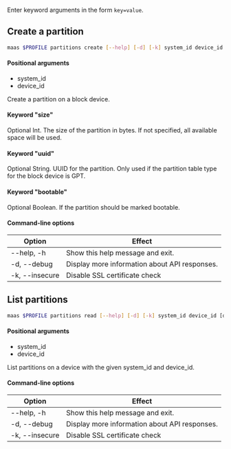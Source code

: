 Enter keyword arguments in the form `key=value`.

## Create a partition

```bash
maas $PROFILE partitions create [--help] [-d] [-k] system_id device_id [data ...]
```

#### Positional arguments
- system_id
- device_id


Create a partition on a block device.

#### Keyword "size"
Optional Int. The size of the partition in bytes. If not specified, all available space will be used.

#### Keyword "uuid"
Optional String. UUID for the partition. Only used if the partition table type for the block device is GPT.

#### Keyword "bootable"
Optional Boolean. If the partition should be marked bootable.

#### Command-line options
| Option         | Effect                                        |
|----------------|-----------------------------------------------|
| --help, -h     | Show this help message and exit.              |
| -d, --debug    | Display more information about API responses. |
| -k, --insecure | Disable SSL certificate check                 |

## List partitions

```bash
maas $PROFILE partitions read [--help] [-d] [-k] system_id device_id [data ...]
```

#### Positional arguments
- system_id
- device_id

List partitions on a device with the given system_id and device_id.

#### Command-line options
| Option         | Effect                                        |
|----------------|-----------------------------------------------|
| --help, -h     | Show this help message and exit.              |
| -d, --debug    | Display more information about API responses. |
| -k, --insecure | Disable SSL certificate check                 |
